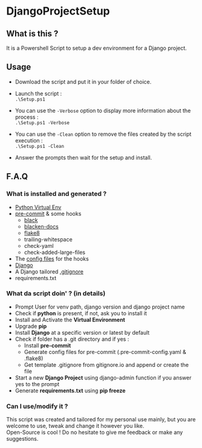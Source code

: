 # DjangoProjectSetup

## What is this ?

It is a Powershell Script to setup a dev environment for a Django project.

## Usage

-   Download the script and put it in your folder of choice.
-   Launch the script :  
`.\Setup.ps1`

-   You can use the `-Verbose` option to display more information about the process :  
`.\Setup.ps1 -Verbose`

-   You can use the `-Clean` option to remove the files created by the script execution :  
`.\Setup.ps1 -Clean`

-   Answer the prompts then wait for the setup and install.

## F.A.Q

### What is installed and generated ?

-   [Python Virtual Env](https://docs.python.org/3/tutorial/venv.html)
-   [pre-commit](https://pre-commit.com/) & some hooks
    -   [black](https://github.com/psf/black)
    -   [blacken-docs](https://github.com/asottile/blacken-docs)
    -   [flake8](https://github.com/PyCQA/flake8)
    -   trailing-whitespace
    -   check-yaml
    -   check-added-large-files
-   The [config files](https://www.toptal.com/developers/gitignore/api/django) for the hooks
-   [Django](https://www.djangoproject.com/)
-   A Django tailored [.gitignore](https://www.toptal.com/developers/gitignore/api/django)
-   requirements.txt

### What da script doin' ? (in details)

-   Prompt User for venv path, django version and django project name
-   Check if **python** is present, if not, ask you to install it
-   Install and Activate the **Virtual Environment**
-   Upgrade **pip**
-   Install **Django** at a specific version or latest by default
-   Check if folder has a .git directory and if yes :
    -   Install **pre-commit**
    -   Generate config files for pre-commit (.pre-commit-config.yaml & .flake8)
    -   Get template .gitignore from gitignore.io and append or create the file
-   Start a new **Django Project** using django-admin function if you answer yes to the prompt
-   Generate **requirements.txt** using **pip freeze**


### Can I use/modify it ?

This script was created and tailored for my personal use mainly, but you are welcome to use, tweak and change it however you like.  
Open-Source is cool ! Do no hesitate to give me feedback or make any suggestions.
